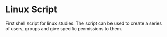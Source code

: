 # Linux Script

First shell script for linux studies.
The script can be used to create a series of users, groups and give specific permissions to them. 
